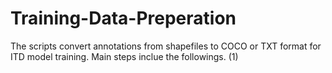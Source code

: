 # Training-Data-Preperation 
The scripts convert annotations from shapefiles to COCO or TXT format for ITD model training. Main steps inclue the followings.
(1)


